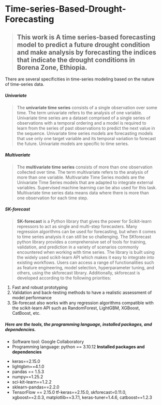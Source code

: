 # Time-series-Based-Drought-Forecasting
> ## This work is A time series-based forecasting model to predict a future drought condition and make analysis by forecasting the indices that indicate the drought conditions in Borena Zone, Ethiopia.
There are several specificities in time-series modeling based on the nature of time-series data.
##### Univariate
> The **univariate time series** consists of a single observation over some time. The term univariate refers to the analysis of one variable. Univariate time series are a dataset comprised of a single series of observations with a temporal ordering and a model is required to learn from the series of past observations to predict the next value in the sequence.
> Univariate time series models are forecasting models that use only one target variable and its temporal variation to forecast the future. Univariate models are specific to time series.
##### Multivariate  
> The **multivariate time series** consists of more than one observation collected over time. The term multivariate refers to the analysis of more than one variable. Multivariate Time Series models are the Univariate Time Series models that are adapted to integrate external variables. Supervised machine learning can be also used for this task.
> Multivariate time series data means data where there is more than one observation for each time step.
##### SK-forecast
> **SK-forecast** is a Python library that gives the power for Scikit-learn repressors to act as single and multi-step forecasters. Many regression algorithms can be used for forecasting, but when it comes to time series analysis it can still be so challenging. The SKforecast python library provides a comprehensive set of tools for training, validation, and prediction in a variety of scenarios commonly encountered when working with time series.
> The library is built using the widely used scikit-learn API which makes it easy to integrate into existing workflows. Users can access a range of functionalities such as feature engineering, model selection, hyperparameter tuning, and others, using the skforecast library. Additionally, skforecast is developed according to the following priorities:
1. Fast and robust prototyping
2. Validation and back-testing methods to have a realistic assessment of model performance
3. Sk-forecast also works with any regression algorithms compatible with the scikit-learn API such as RandomForest, LightGBM, XGBoost, CatBoost, etc.
##### Here are the tools, the programming language, installed packages, and dependencies. 
* Software tool: Google Collaboratory
* Programming language: python == 3.10.12
**Installed packages and dependencies**
- keras==2.15.0
- lightgbm==4.1.0
- pandas == 1.5.3
- numpy==1.25.2
- sci-kit-learn==1.2.2
- sklearn-pandas==2.2.0
- TensorFlow == 2.15.0
tf-keras==2.15.0, skforecast=0.11.0, xgboost==2.0.3, matplotlib==3.7.1, keras-tuner=1.4.6, catboost==1.2.3
